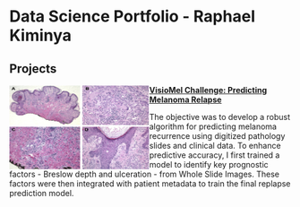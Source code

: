 # Data Science Portfolio - Raphael Kiminya

## Projects

<img align="left" width="250" height="150" src="images/melanoma.jpg"> **[VisioMel Challenge: Predicting Melanoma Relapse](https://github.com/kiminya-raphael/visiomel-melanoma)**

The objective was to develop a robust algorithm for predicting melanoma recurrence using digitized pathology slides and clinical data. To enhance predictive accuracy, I first trained a model to identify key prognostic factors - Breslow depth and ulceration - from Whole Slide Images. These factors were then integrated with patient metadata to train the final replapse prediction model.

